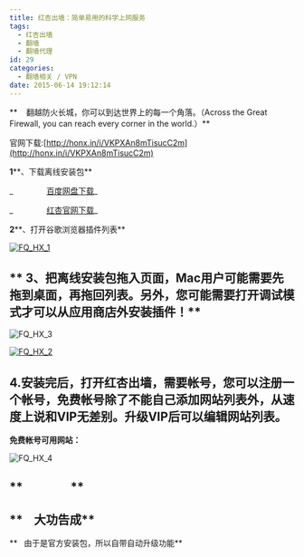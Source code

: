 ```yaml
---
title: 红杏出墙：简单易用的科学上网服务
tags:
  - 红杏出墙
  - 翻墙
  - 翻墙代理
id: 29
categories:
  - 翻墙相关 / VPN
date: 2015-06-14 19:12:14
---
```


**    翻越防火长城，你可以到达世界上的每一个角落。（Across the Great Firewall, you can reach every corner in the world.）**

官网下载:[http://honx.in/i/VKPXAn8mTisucC2m](http://honx.in/i/VKPXAn8mTisucC2m)

**1****、下载离线安装包**

_               [百度网盘下载](http://pan.baidu.com/s/1gdkUAaf)_

_               [红杏官网下载](http://honx.in/i/U6AzioKo11MpOaOt#/10/1)_

**2****、打开谷歌浏览器插件列表**

[![FQ_HX_1](http://139.129.6.122/wp-content/uploads/2015/06/FQ_HX_1.png)](http://139.129.6.122/wp-content/uploads/2015/06/FQ_HX_1.png)

## ** 3、把离线安装包拖入页面，Mac用户可能需要先拖到桌面，再拖回列表。另外，您可能需要打开调试模式才可以从应用商店外安装插件！**

![FQ_HX_3](http://maybecode.com/wp-content/uploads/2015/01/FQ_HX_3.png)

[![FQ_HX_2](http://139.129.6.122/wp-content/uploads/2015/06/FQ_HX_2.png)](http://139.129.6.122/wp-content/uploads/2015/06/FQ_HX_2.png)

## **4.安装完后，打开红杏出墙，需要帐号，您可以注册一个帐号，免费帐号除了不能自己添加网站列表外，从速度上说和VIP无差别。升级VIP后可以编辑网站列表。**

**免费帐号可用网站：**

![FQ_HX_4](http://139.129.6.122/wp-content/uploads/2015/06/FQ_HX_4.png)

## **                 **

## **    大功告成**

**   由于是官方安装包，所以自带自动升级功能**